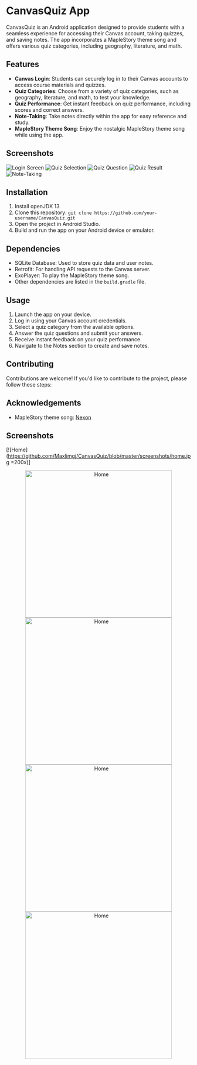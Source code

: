 # CanvasQuiz App

CanvasQuiz is an Android application designed to provide students with a seamless experience for accessing their Canvas account, taking quizzes, and saving notes. The app incorporates a MapleStory theme song and offers various quiz categories, including geography, literature, and math.

## Features

- **Canvas Login**: Students can securely log in to their Canvas accounts to access course materials and quizzes.
- **Quiz Categories**: Choose from a variety of quiz categories, such as geography, literature, and math, to test your knowledge.
- **Quiz Performance**: Get instant feedback on quiz performance, including scores and correct answers.
- **Note-Taking**: Take notes directly within the app for easy reference and study.
- **MapleStory Theme Song**: Enjoy the nostalgic MapleStory theme song while using the app.

## Screenshots

![Login Screen](screenshots/login.png)
![Quiz Selection](screenshots/quiz_selection.png)
![Quiz Question](screenshots/quiz_question.png)
![Quiz Result](screenshots/quiz_result.png)
![Note-Taking](screenshots/note_taking.png)

## Installation
1. Install openJDK 13
2. Clone this repository: `git clone https://github.com/your-username/CanvasQuiz.git`
3. Open the project in Android Studio.
4. Build and run the app on your Android device or emulator.

## Dependencies

- SQLite Database: Used to store quiz data and user notes.
- Retrofit: For handling API requests to the Canvas server.
- ExoPlayer: To play the MapleStory theme song.
- Other dependencies are listed in the `build.gradle` file.

## Usage

1. Launch the app on your device.
2. Log in using your Canvas account credentials.
3. Select a quiz category from the available options.
4. Answer the quiz questions and submit your answers.
5. Receive instant feedback on your quiz performance.
6. Navigate to the Notes section to create and save notes.

## Contributing

Contributions are welcome! If you'd like to contribute to the project, please follow these steps:


## Acknowledgements

- MapleStory theme song: [Nexon](https://www.nexon.com/)

## Screenshots
[![Home](https://github.com/Maxlimgj/CanvasQuiz/blob/master/screenshots/home.jpg  =200x)]
<div align="center">
  <img src="https://github.com/Maxlimgj/CanvasQuiz/raw/master/screenshots/home.jpg" alt="Home" width="400">
</div>
<div align="center">
  <img src="https://github.com/Maxlimgj/CanvasQuiz/blob/master/screenshots/geoquiz.jpg" alt="Home" width="400">
</div>
<div align="center">
  <img src="https://github.com/Maxlimgj/CanvasQuiz/blob/master/screenshots/notetoself.jpg" alt="Home" width="400">
</div>
<div align="center">
  <img src="https://github.com/Maxlimgj/CanvasQuiz/blob/master/screenshots/subjects.jpg" alt="Home" width="400">
</div>